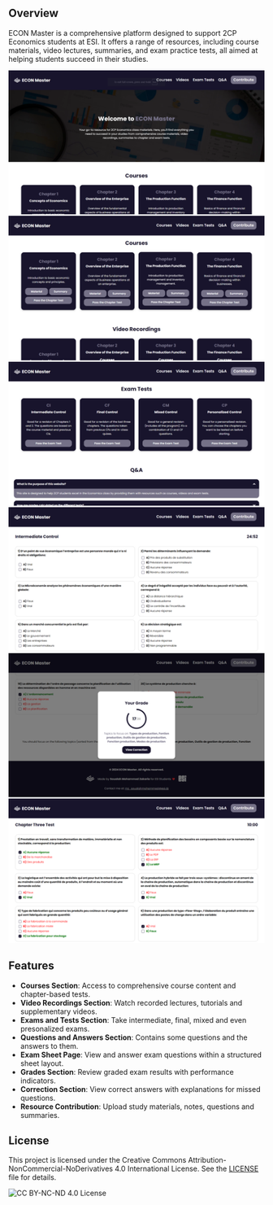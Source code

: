 ## Overview

ECON Master is a comprehensive platform designed to support 2CP Economics students at ESI. It offers a range of resources, including course materials, video lectures, summaries, and exam practice tests, all aimed at helping students succeed in their studies.

![Home](.githubutils/Home.png)
![Courses](.githubutils/Courses.png)
![Exams](.githubutils/Exams.png)
![ExamSheet](.githubutils/ExamSheet.png)
![Grade](.githubutils/Grade.png)
![Correction](.githubutils/Correction.png)

## Features

- **Courses Section**: Access to comprehensive course content and chapter-based tests.
- **Video Recordings Section**: Watch recorded lectures, tutorials and supplementary videos.
- **Exams and Tests Section**: Take intermediate, final, mixed and even presonalized exams.
- **Questions and Answers Section**: Contains some questions and the answers to them.
- **Exam Sheet Page**: View and answer exam questions within a structured sheet layout.
- **Grades Section**: Review graded exam results with performance indicators.
- **Correction Section**: View correct answers with explanations for missed questions.
- **Resource Contribution**:  Upload study materials, notes, questions and summaries.

## License

This project is licensed under the Creative Commons Attribution-NonCommercial-NoDerivatives 4.0 International License. See the [LICENSE](LICENSE) file for details.

![CC BY-NC-ND 4.0 License](https://licensebuttons.net/l/by-nc-nd/4.0/88x31.png)